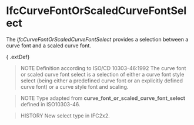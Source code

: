 # IfcCurveFontOrScaledCurveFontSelect

The _IfcCurveFontOrScaledCurveFontSelect_ provides a selection between a curve font and a scaled curve font.<!-- end of definition -->

{ .extDef}
> NOTE Definition according to ISO/CD 10303-46:1992
> The curve font or scaled curve font select is a selection of either a curve font style select (being either a predefined curve font or an explicitly defined curve font) or a curve style font and scaling.

> NOTE Type adapted from **curve_font_or_scaled_curve_font_select** defined in ISO10303-46.

> HISTORY New select type in IFC2x2.
